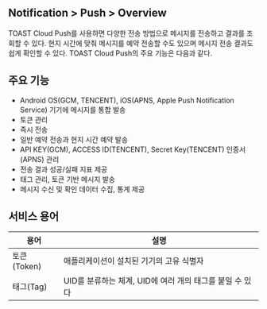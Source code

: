 ## Notification > Push > Overview

TOAST Cloud Push를 사용하면 다양한 전송 방법으로 메시지를 전송하고 결과를 조회할 수 있다.
현지 시간에 맞춰 메시지를 예약 전송할 수도 있으며 메시지 전송 결과도 쉽게 확인할 수 있다.
TOAST Cloud Push의 주요 기능은 다음과 같다.


## 주요 기능

- Android OS(GCM, TENCENT), iOS(APNS, Apple Push Notification Service) 기기에 메시지를 통합 발송
- 토큰 관리
- 즉시 전송
- 일반 예약 전송과 현지 시간 예약 발송
- API KEY(GCM), ACCESS ID(TENCENT), Secret Key(TENCENT) 인증서(APNS) 관리
- 전송 결과 성공/실패 지표 제공
- 태그 관리, 토큰 기반 메시지 발송
- 메시지 수신 및 확인 데이터 수집, 통계 제공

## 서비스 용어

|용어|	설명|
|---|---|
|토큰(Token)|	애플리케이션이 설치된 기기의 고유 식별자 |
|태그(Tag)| UID를 분류하는 체계, UID에 여러 개의 태그를 붙일 수 있다 |
